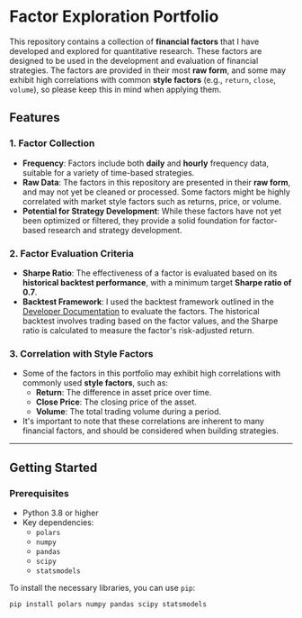 # Factor Exploration Portfolio

This repository contains a collection of **financial factors** that I have developed and explored for quantitative research. These factors are designed to be used in the development and evaluation of financial strategies. The factors are provided in their most **raw form**, and some may exhibit high correlations with common **style factors** (e.g., `return`, `close`, `volume`), so please keep this in mind when applying them.

## Features

### 1. **Factor Collection**
- **Frequency**: Factors include both **daily** and **hourly** frequency data, suitable for a variety of time-based strategies.
- **Raw Data**: The factors in this repository are presented in their **raw form**, and may not yet be cleaned or processed. Some factors might be highly correlated with market style factors such as returns, price, or volume.
- **Potential for Strategy Development**: While these factors have not yet been optimized or filtered, they provide a solid foundation for factor-based research and strategy development.

### 2. **Factor Evaluation Criteria**
- **Sharpe Ratio**: The effectiveness of a factor is evaluated based on its **historical backtest performance**, with a minimum target **Sharpe ratio of 0.7**.
- **Backtest Framework**: I used the backtest framework outlined in the [Developer Documentation](./Developer/SingleFactorBacktest/README_Backtest.md) to evaluate the factors. The historical backtest involves trading based on the factor values, and the Sharpe ratio is calculated to measure the factor's risk-adjusted return.

### 3. **Correlation with Style Factors**
- Some of the factors in this portfolio may exhibit high correlations with commonly used **style factors**, such as:
  - **Return**: The difference in asset price over time.
  - **Close Price**: The closing price of the asset.
  - **Volume**: The total trading volume during a period.
- It's important to note that these correlations are inherent to many financial factors, and should be considered when building strategies.

---

## Getting Started

### Prerequisites

- Python 3.8 or higher
- Key dependencies:
  - `polars`
  - `numpy`
  - `pandas`
  - `scipy`
  - `statsmodels`

To install the necessary libraries, you can use `pip`:
```bash
pip install polars numpy pandas scipy statsmodels

